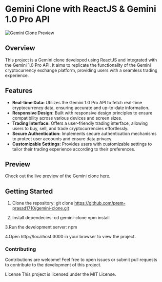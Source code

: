 # Gemini Clone with ReactJS & Gemini 1.0 Pro API

![Gemini Clone Preview](https://postimg.cc/grBNHcsN)

## Overview

This project is a Gemini clone developed using ReactJS and integrated with the Gemini 1.0 Pro API. It aims to replicate the functionality of the Gemini cryptocurrency exchange platform, providing users with a seamless trading experience.

## Features

- **Real-time Data:** Utilizes the Gemini 1.0 Pro API to fetch real-time cryptocurrency data, ensuring accurate and up-to-date information.
- **Responsive Design:** Built with responsive design principles to ensure compatibility across various devices and screen sizes.
- **Trading Interface:** Offers a user-friendly trading interface, allowing users to buy, sell, and trade cryptocurrencies effortlessly.
- **Secure Authentication:** Implements secure authentication mechanisms to protect user accounts and ensure data privacy.
- **Customizable Settings:** Provides users with customizable settings to tailor their trading experience according to their preferences.

## Preview

Check out the live preview of the Gemini clone [here](https://gemini17.netlify.app/).

## Getting Started

1. Clone the repository:
git clone https://github.com/prem-prasad1710/gemini-clone.git

2. Install dependecies:
cd gemini-clone
npm install

3.Run the development server:
npm 

4.Open http://localhost:3000 in your browser to view the project.

<h3>Contributing</h3>
Contributions are welcome! Feel free to open issues or submit pull requests to contribute to the development of this project.

License
This project is licensed under the MIT License.
